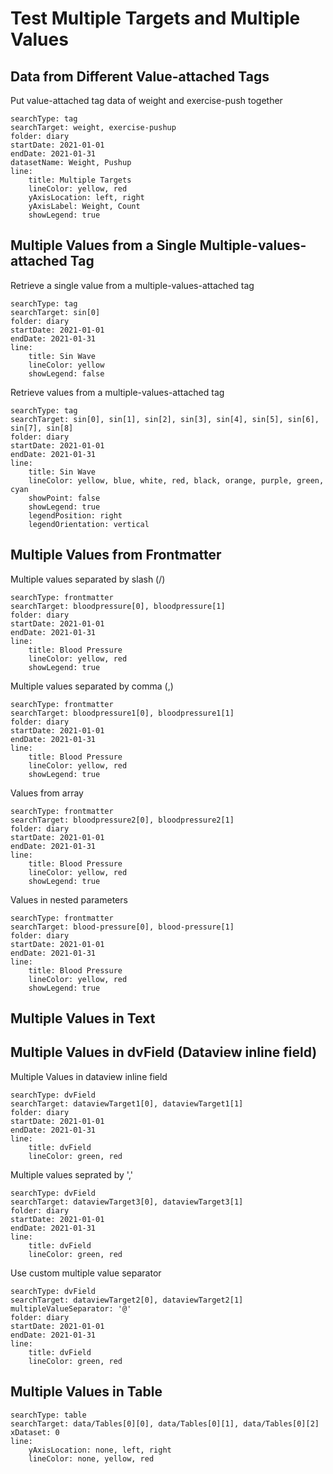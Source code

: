 # Test Multiple Targets and Multiple Values

## Data from Different Value-attached Tags
Put value-attached tag data of weight and exercise-push together
``` tracker
searchType: tag
searchTarget: weight, exercise-pushup
folder: diary
startDate: 2021-01-01
endDate: 2021-01-31
datasetName: Weight, Pushup
line:
    title: Multiple Targets
    lineColor: yellow, red
	yAxisLocation: left, right
	yAxisLabel: Weight, Count
	showLegend: true
```

## Multiple Values from a Single Multiple-values-attached Tag
Retrieve a single value from a multiple-values-attached tag
``` tracker
searchType: tag
searchTarget: sin[0]
folder: diary
startDate: 2021-01-01
endDate: 2021-01-31
line:
    title: Sin Wave
    lineColor: yellow
    showLegend: false
```

Retrieve values from a multiple-values-attached tag
``` tracker
searchType: tag
searchTarget: sin[0], sin[1], sin[2], sin[3], sin[4], sin[5], sin[6], sin[7], sin[8]
folder: diary
startDate: 2021-01-01
endDate: 2021-01-31
line:
    title: Sin Wave
    lineColor: yellow, blue, white, red, black, orange, purple, green, cyan
    showPoint: false
    showLegend: true
    legendPosition: right
    legendOrientation: vertical
```

## Multiple Values from Frontmatter
Multiple values separated by slash (/)
``` tracker
searchType: frontmatter
searchTarget: bloodpressure[0], bloodpressure[1]
folder: diary
startDate: 2021-01-01
endDate: 2021-01-31
line:
    title: Blood Pressure
    lineColor: yellow, red
    showLegend: true
```

Multiple values separated by comma (,)
``` tracker
searchType: frontmatter
searchTarget: bloodpressure1[0], bloodpressure1[1]
folder: diary
startDate: 2021-01-01
endDate: 2021-01-31
line:
    title: Blood Pressure
    lineColor: yellow, red
    showLegend: true
```

Values from array
``` tracker
searchType: frontmatter
searchTarget: bloodpressure2[0], bloodpressure2[1]
folder: diary
startDate: 2021-01-01
endDate: 2021-01-31
line:
    title: Blood Pressure
    lineColor: yellow, red
    showLegend: true
```

Values in nested parameters
``` tracker
searchType: frontmatter
searchTarget: blood-pressure[0], blood-pressure[1]
folder: diary
startDate: 2021-01-01
endDate: 2021-01-31
line:
    title: Blood Pressure
    lineColor: yellow, red
    showLegend: true
```

## Multiple Values in Text



## Multiple Values in dvField (Dataview inline field)
Multiple Values in dataview inline field
``` tracker
searchType: dvField
searchTarget: dataviewTarget1[0], dataviewTarget1[1]
folder: diary
startDate: 2021-01-01
endDate: 2021-01-31
line:
    title: dvField
	lineColor: green, red
```

Multiple values seprated by ','
``` tracker
searchType: dvField
searchTarget: dataviewTarget3[0], dataviewTarget3[1]
folder: diary
startDate: 2021-01-01
endDate: 2021-01-31
line:
    title: dvField
	lineColor: green, red
```

Use custom multiple value separator
``` tracker
searchType: dvField
searchTarget: dataviewTarget2[0], dataviewTarget2[1]
multipleValueSeparator: '@'
folder: diary
startDate: 2021-01-01
endDate: 2021-01-31
line:
    title: dvField
	lineColor: green, red
```

## Multiple Values in Table

``` tracker
searchType: table
searchTarget: data/Tables[0][0], data/Tables[0][1], data/Tables[0][2]
xDataset: 0
line:
	yAxisLocation: none, left, right
	lineColor: none, yellow, red
```